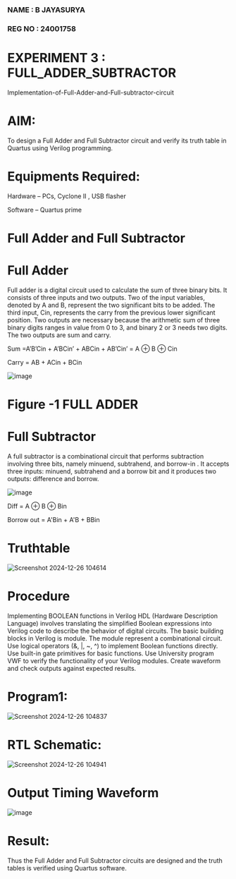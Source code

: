 ### NAME : B JAYASURYA
### REG NO : 24001758
# EXPERIMENT 3 : FULL_ADDER_SUBTRACTOR

Implementation-of-Full-Adder-and-Full-subtractor-circuit

# AIM:

To design a Full Adder and Full Subtractor circuit and verify its truth table in Quartus using Verilog programming.

# Equipments Required:

Hardware – PCs, Cyclone II , USB flasher

Software – Quartus prime

# Full Adder and Full Subtractor

# Full Adder

Full adder is a digital circuit used to calculate the sum of three binary bits. It consists of three inputs and two outputs. Two of the input variables, denoted by A and B, represent the two significant bits to be added. The third input, Cin, represents the carry from the previous lower significant position. Two outputs are necessary because the arithmetic sum of three binary digits ranges in value from 0 to 3, and binary 2 or 3 needs two digits. The two outputs are sum and carry.

Sum =A’B’Cin + A’BCin’ + ABCin + AB’Cin’ = A ⊕ B ⊕ Cin 

Carry = AB + ACin + BCin

![image](https://github.com/naavaneetha/FULL_ADDER_SUBTRACTOR/assets/154305477/0f30ba51-5ffb-4198-845f-18e054f675e7)

# Figure -1 FULL ADDER

# Full Subtractor

A full subtractor is a combinational circuit that performs subtraction involving three bits, namely minuend, subtrahend, and borrow-in . It accepts three inputs: minuend, subtrahend and a borrow bit and it produces two outputs: difference and borrow.

![image](https://github.com/naavaneetha/FULL_ADDER_SUBTRACTOR/assets/154305477/02b24f51-ab51-4304-9ad6-7b81ffc1ead5)

Diff = A ⊕ B ⊕ Bin 

Borrow out = A'Bin + A'B + BBin

# Truthtable

![Screenshot 2024-12-26 104614](https://github.com/user-attachments/assets/2ad79e13-d402-4b4e-b242-76e44db39931)


# Procedure

 Implementing BOOLEAN functions in Verilog HDL (Hardware Description Language) involves
 translating the simplified Boolean expressions into Verilog code to describe the behavior of digital
 circuits. The basic building blocks in Verilog is module. The module represent a combinational
 circuit. Use logical operators (&, |, ~, ^) to implement Boolean functions directly. Use built-in gate
 primitives for basic functions. Use University program VWF to verify the functionality of your Verilog
 modules. Create waveform and check outputs against expected results.


# Program1:

![Screenshot 2024-12-26 104837](https://github.com/user-attachments/assets/06e0ece5-ab06-40c0-a983-9101228e2a80)


# RTL Schematic:

![Screenshot 2024-12-26 104941](https://github.com/user-attachments/assets/45f14009-453c-40b3-acce-4634b08c89f3)


# Output Timing Waveform

![image](https://github.com/user-attachments/assets/1f84cc24-90e0-43e7-8148-289a47ff251d)


# Result:

Thus the Full Adder and Full Subtractor circuits are designed and the truth tables is verified using Quartus software.



